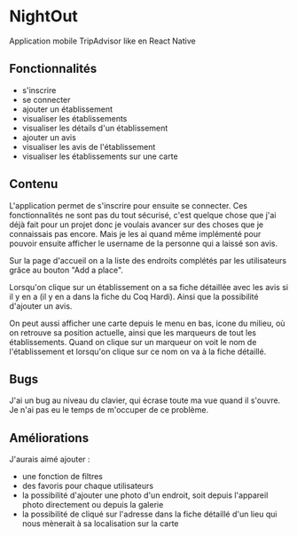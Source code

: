 # NightOut

Application mobile TripAdvisor like en React Native

## Fonctionnalités

- s'inscrire
- se connecter
- ajouter un établissement
- visualiser les établissements
- visualiser les détails d'un établissement
- ajouter un avis
- visualiser les avis de l'établissement
- visualiser les établissements sur une carte

## Contenu

L'application permet de s'inscrire pour ensuite se connecter. Ces fonctionnalités ne sont pas du tout sécurisé, c'est quelque chose que j'ai déjà fait pour un projet donc je voulais avancer sur des choses que je connaissais pas encore. Mais je les ai quand même implémenté pour pouvoir ensuite afficher le username de la personne qui a laissé son avis.

Sur la page d'accueil on a la liste des endroits complétés par les utilisateurs grâce au bouton "Add a place".

Lorsqu'on clique sur un établissement on a sa fiche détaillée avec les avis si il y en a (il y en a dans la fiche du Coq Hardi). Ainsi que la possibilité d'ajouter un avis.

On peut aussi afficher une carte depuis le menu en bas, icone du milieu, où on retrouve sa position actuelle, ainsi que les marqueurs de tout les établissements. Quand on clique sur un marqueur on voit le nom de l'établissement et lorsqu'on clique sur ce nom on va à la fiche détaillé.

## Bugs

J'ai un bug au niveau du clavier, qui écrase toute ma vue quand il s'ouvre. Je n'ai pas eu le temps de m'occuper de ce problème.

## Améliorations

J'aurais aimé ajouter :
- une fonction de filtres
- des favoris pour chaque utilisateurs
- la possibilité d'ajouter une photo d'un endroit, soit depuis l'appareil photo directement ou depuis la galerie
- la possibilité de cliqué sur l'adresse dans la fiche détaillé d'un lieu qui nous mènerait à sa localisation sur la carte
